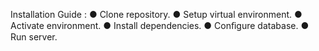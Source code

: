 Installation  Guide  :
●        Clone  repository.
●        Setup  virtual  environment.
●        Activate  environment.
●        Install  dependencies.
●        Conﬁgure  database.
●        Run  server.
